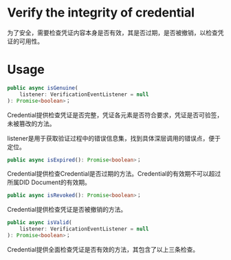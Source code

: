﻿# Verify the integrity of credential

为了安全，需要检查凭证内容本身是否有效，其是否过期，是否被撤销，以检查凭证的可用性。

# Usage

```typescript
public async isGenuine(
	listener: VerificationEventListener = null
): Promise<boolean>；
```
Credential提供检查凭证是否完整，凭证各元素是否符合要求，凭证是否可验签，未被篡改的方法。

listener是用于获取验证过程中的错误信息集，找到具体深层调用的错误点，便于定位。

```typescript
public async isExpired(): Promise<boolean>；
```
Credential提供检查Credential是否过期的方法。Credential的有效期不可以超过所属DID Document的有效期。

```typescript
public async isRevoked(): Promise<boolean>；
```
Credential提供检查凭证是否被撤销的方法。

```typescript
public async isValid(
	listener: VerificationEventListener = null
): Promise<boolean>；
```
Credential提供全面检查凭证是否有效的方法，其包含了以上三条检查。
